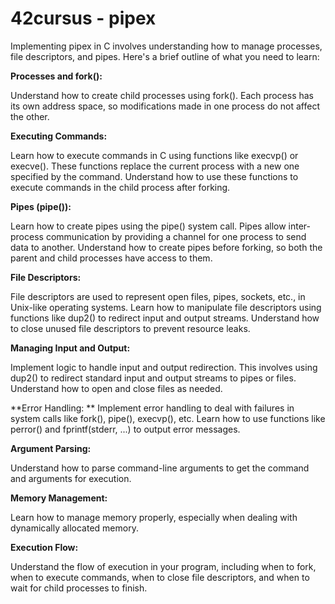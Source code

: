 # 42cursus - pipex

Implementing pipex in C involves understanding how to manage processes, file descriptors, and pipes. Here's a brief outline of what you need to learn:


**Processes and fork():** 

Understand how to create child processes using fork(). Each process has its own address space, so modifications made in one process do not affect the other.


**Executing Commands:**

Learn how to execute commands in C using functions like execvp() or execve(). These functions replace the current process with a new one specified by the command.
Understand how to use these functions to execute commands in the child process after forking.


**Pipes (pipe()):**

Learn how to create pipes using the pipe() system call. Pipes allow inter-process communication by providing a channel for one process to send data to another.
Understand how to create pipes before forking, so both the parent and child processes have access to them.


**File Descriptors:**

File descriptors are used to represent open files, pipes, sockets, etc., in Unix-like operating systems.
Learn how to manipulate file descriptors using functions like dup2() to redirect input and output streams.
Understand how to close unused file descriptors to prevent resource leaks.


**Managing Input and Output:**

Implement logic to handle input and output redirection. This involves using dup2() to redirect standard input and output streams to pipes or files.
Understand how to open and close files as needed.


**Error Handling:
**
Implement error handling to deal with failures in system calls like fork(), pipe(), execvp(), etc.
Learn how to use functions like perror() and fprintf(stderr, ...) to output error messages.


**Argument Parsing:**

Understand how to parse command-line arguments to get the command and arguments for execution.


**Memory Management:**

Learn how to manage memory properly, especially when dealing with dynamically allocated memory.


**Execution Flow:**

Understand the flow of execution in your program, including when to fork, when to execute commands, when to close file descriptors, and when to wait for child processes to finish.

